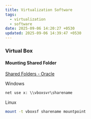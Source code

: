 ```yaml
---
title: Virtualization Software
tags:
  - virtualization
  - software
date: 2025-09-06 14:20:27 +0530
updated: 2025-09-06 14:39:47 +0530
---
```


### Virtual Box

#### Mounting Shared Folder

[Shared Folders - Oracle](https://docs.oracle.com/en/virtualization/virtualbox/6.0/user/sharedfolders.html)

Windows

```cmd
net use x: \\vboxsvr\sharename
```

Linux

```bash
mount -t vboxsf sharename mountpoint
```
